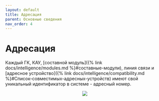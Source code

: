 ```yaml
---
layout: default
title: Адресация
parent: Основные сведения
nav_order: 4
---
```


# Адресация
Каждый ГК, КАУ, [составной модуль]({% link docs/intelligence/modules.md %}#составные-модули), линия связи и [адресное устройство]({% link docs/intelligence/compatibility.md %}#Список-совместимых-адресных-устройств) имеют свой уникальный идентификатор в системе - адресный номер.

<p align="center">
<img src="../assets/images/addressing.png">
</p>
